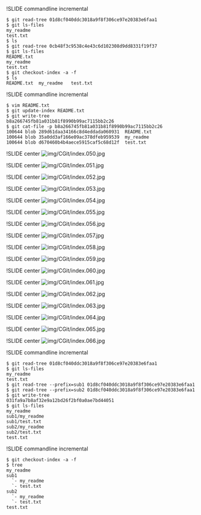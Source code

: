 !SLIDE commandline incremental

	$ git read-tree 01d8cf040ddc3018a9f8f306ce97e20383e6faa1
	$ git ls-files
	my_readme
	test.txt
	$ ls
	$ git read-tree 0cb48f3c9538c4e43c6d102308d9dd8331f19f37
	$ git ls-files
	README.txt
	my_readme
	test.txt
	$ git checkout-index -a -f
	$ ls
	README.txt	my_readme	test.txt

!SLIDE commandline incremental

	$ vim README.txt
	$ git update-index README.txt
	$ git write-tree
	b8a266745fb81a031b81f8990b99ac7115bb2c26
	$ git cat-file -p b8a266745fb81a031b81f8990b99ac7115bb2c26
	100644 blob 289d61daa34166c8d4eddada060931	README.txt
	100644 blob 35a0dd3af166e09ac378dfeb959539	my_readme
	100644 blob d670460b4b4aece5915caf5c68d12f	test.txt

!SLIDE center
![img/CGit/index.050.jpg](img/CGit/index.050.jpg)

!SLIDE center
![img/CGit/index.051.jpg](img/CGit/index.051.jpg)

!SLIDE center
![img/CGit/index.052.jpg](img/CGit/index.052.jpg)

!SLIDE center
![img/CGit/index.053.jpg](img/CGit/index.053.jpg)

!SLIDE center
![img/CGit/index.054.jpg](img/CGit/index.054.jpg)

!SLIDE center
![img/CGit/index.055.jpg](img/CGit/index.055.jpg)

!SLIDE center
![img/CGit/index.056.jpg](img/CGit/index.056.jpg)

!SLIDE center
![img/CGit/index.057.jpg](img/CGit/index.057.jpg)

!SLIDE center
![img/CGit/index.058.jpg](img/CGit/index.058.jpg)

!SLIDE center
![img/CGit/index.059.jpg](img/CGit/index.059.jpg)

!SLIDE center
![img/CGit/index.060.jpg](img/CGit/index.060.jpg)

!SLIDE center
![img/CGit/index.061.jpg](img/CGit/index.061.jpg)

!SLIDE center
![img/CGit/index.062.jpg](img/CGit/index.062.jpg)

!SLIDE center
![img/CGit/index.063.jpg](img/CGit/index.063.jpg)

!SLIDE center
![img/CGit/index.064.jpg](img/CGit/index.064.jpg)

!SLIDE center
![img/CGit/index.065.jpg](img/CGit/index.065.jpg)

!SLIDE center
![img/CGit/index.066.jpg](img/CGit/index.066.jpg)



!SLIDE commandline incremental

	$ git read-tree 01d8cf040ddc3018a9f8f306ce97e20383e6faa1
	$ git ls-files
	my_readme
	test.txt
	$ git read-tree --prefix=sub1 01d8cf040ddc3018a9f8f306ce97e20383e6faa1
	$ git read-tree --prefix=sub2 01d8cf040ddc3018a9f8f306ce97e20383e6faa1
	$ git write-tree
	031fa9a7b8af32e9a12bd26f2bf0a0ae7bd44051
	$ git ls-files
	my_readme
	sub1/my_readme
	sub1/test.txt
	sub2/my_readme
	sub2/test.txt
	test.txt

!SLIDE commandline incremental

	$ git checkout-index -a -f
	$ tree
	my_readme
	sub1
	  `- my_readme
	  `- test.txt
	sub2
	  `- my_readme
	  `- test.txt
	test.txt
